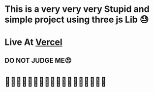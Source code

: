 # This is a very very very Stupid and simple project using three js Lib 😓

# Live At [Vercel](https://three-js-text-xi.vercel.app/)

## **DO NOT JUDGE ME😠**

# 🥀🥀🥀🥀🥀🥀🥀🥀🥀🥀🥀🥀🥀🥀🥀🥀🥀🥀
